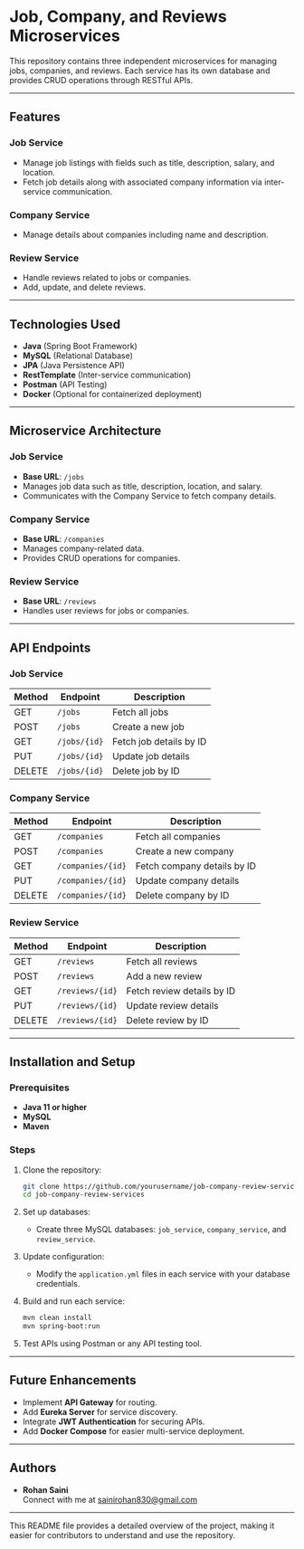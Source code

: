 # Job, Company, and Reviews Microservices

This repository contains three independent microservices for managing jobs, companies, and reviews. Each service has its own database and provides CRUD operations through RESTful APIs.

---

## Features

### Job Service
- Manage job listings with fields such as title, description, salary, and location.
- Fetch job details along with associated company information via inter-service communication.

### Company Service
- Manage details about companies including name and description.

### Review Service
- Handle reviews related to jobs or companies.
- Add, update, and delete reviews.

---

## Technologies Used

- **Java** (Spring Boot Framework)
- **MySQL** (Relational Database)
- **JPA** (Java Persistence API)
- **RestTemplate** (Inter-service communication)
- **Postman** (API Testing)
- **Docker** (Optional for containerized deployment)

---

## Microservice Architecture

### Job Service
- **Base URL**: `/jobs`
- Manages job data such as title, description, location, and salary.
- Communicates with the Company Service to fetch company details.

### Company Service
- **Base URL**: `/companies`
- Manages company-related data.
- Provides CRUD operations for companies.

### Review Service
- **Base URL**: `/reviews`
- Handles user reviews for jobs or companies.

---

## API Endpoints

### Job Service
| Method | Endpoint              | Description                        |
|--------|-----------------------|------------------------------------|
| GET    | `/jobs`               | Fetch all jobs                    |
| POST   | `/jobs`               | Create a new job                  |
| GET    | `/jobs/{id}`          | Fetch job details by ID           |
| PUT    | `/jobs/{id}`          | Update job details                |
| DELETE | `/jobs/{id}`          | Delete job by ID                  |

### Company Service
| Method | Endpoint              | Description                        |
|--------|-----------------------|------------------------------------|
| GET    | `/companies`          | Fetch all companies               |
| POST   | `/companies`          | Create a new company              |
| GET    | `/companies/{id}`     | Fetch company details by ID       |
| PUT    | `/companies/{id}`     | Update company details            |
| DELETE | `/companies/{id}`     | Delete company by ID              |

### Review Service
| Method | Endpoint              | Description                        |
|--------|-----------------------|------------------------------------|
| GET    | `/reviews`            | Fetch all reviews                 |
| POST   | `/reviews`            | Add a new review                  |
| GET    | `/reviews/{id}`       | Fetch review details by ID        |
| PUT    | `/reviews/{id}`       | Update review details             |
| DELETE | `/reviews/{id}`       | Delete review by ID               |

---

## Installation and Setup

### Prerequisites
- **Java 11 or higher**
- **MySQL**
- **Maven**

### Steps
1. Clone the repository:
   ```bash
   git clone https://github.com/yourusername/job-company-review-services.git
   cd job-company-review-services
   ```

2. Set up databases:
   - Create three MySQL databases: `job_service`, `company_service`, and `review_service`.

3. Update configuration:
   - Modify the `application.yml` files in each service with your database credentials.

4. Build and run each service:
   ```bash
   mvn clean install
   mvn spring-boot:run
   ```

5. Test APIs using Postman or any API testing tool.

---

## Future Enhancements

- Implement **API Gateway** for routing.
- Add **Eureka Server** for service discovery.
- Integrate **JWT Authentication** for securing APIs.
- Add **Docker Compose** for easier multi-service deployment.

---

## Authors

- **Rohan Saini**  
   Connect with me at [sainirohan830@gmail.com](mailto:sainirohan830@gmail.com)

---

This README file provides a detailed overview of the project, making it easier for contributors to understand and use the repository.
